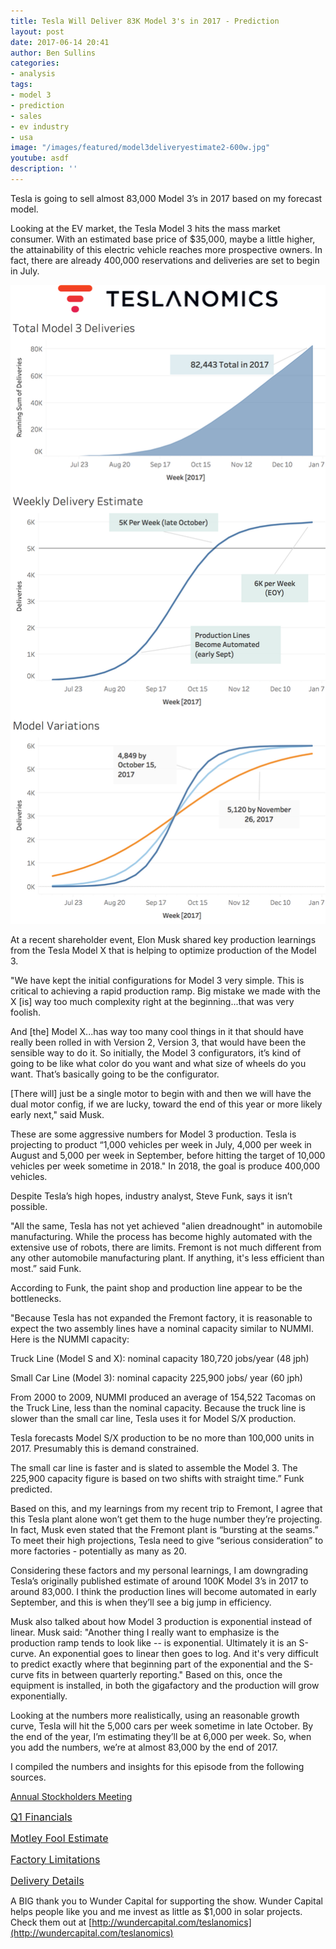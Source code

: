 ```yaml
---
title: Tesla Will Deliver 83K Model 3's in 2017 - Prediction
layout: post
date: 2017-06-14 20:41
author: Ben Sullins
categories:
- analysis
tags:
- model 3
- prediction
- sales
- ev industry
- usa
image: "/images/featured/model3deliveryestimate2-600w.jpg"
youtube: asdf
description: ''
---
```



Tesla is going to sell almost 83,000 Model 3’s in 2017 based on my forecast model.

Looking at the EV market, the Tesla Model 3 hits the mass market consumer. With an estimated base price of $35,000, maybe a little higher, the attainability of this electric vehicle reaches more prospective owners. In fact, there are already 400,000 reservations and deliveries are set to begin in July.

![](/images/featured/model3-delivery-estimates-dashboard.png)

At a recent shareholder event, Elon Musk shared key production learnings from the Tesla Model X that is helping to optimize production of the Model 3.

"We have kept the initial configurations for Model 3 very simple. This is critical to achieving a rapid production ramp. Big mistake we made with the X [is] way too much complexity right at the beginning...that was very foolish.

And [the] Model X...has way too many cool things in it that should have really been rolled in with Version 2, Version 3, that would have been the sensible way to do it. So initially, the Model 3 configurators, it’s kind of going to be like what color do you want and what size of wheels do you want. That’s basically going to be the configurator.

[There will] just be a single motor to begin with and then we will have the dual motor config, if we are lucky, toward the end of this year or more likely early next," said Musk.

These are some aggressive numbers for Model 3 production. Tesla is projecting to product “1,000 vehicles per week in July, 4,000 per week in August and 5,000 per week in September, before hitting the target of 10,000 vehicles per week sometime in 2018." In 2018, the goal is produce 400,000 vehicles.

Despite Tesla’s high hopes, industry analyst, Steve Funk, says it isn’t possible.

"All the same, Tesla has not yet achieved "alien dreadnought" in automobile manufacturing. While the process has become highly automated with the extensive use of robots, there are limits. Fremont is not much different from any other automobile manufacturing plant. If anything, it's less efficient than most.” said Funk.

According to Funk, the paint shop and production line appear to be the bottlenecks.

"Because Tesla has not expanded the Fremont factory, it is reasonable to expect the two assembly lines have a nominal capacity similar to NUMMI. Here is the NUMMI capacity:

Truck Line (Model S and X): nominal capacity 180,720 jobs/year (48 jph)

Small Car Line (Model 3): nominal capacity 225,900 jobs/ year (60 jph)

From 2000 to 2009, NUMMI produced an average of 154,522 Tacomas on the Truck Line, less than the nominal capacity. Because the truck line is slower than the small car line, Tesla uses it for Model S/X production.

Tesla forecasts Model S/X production to be no more than 100,000 units in 2017. Presumably this is demand constrained.

The small car line is faster and is slated to assemble the Model 3. The 225,900 capacity figure is based on two shifts with straight time.” Funk predicted.

Based on this, and my learnings from my recent trip to Fremont, I agree that this Tesla plant alone won’t get them to the huge number they’re projecting. In fact, Musk even stated that the Fremont plant is “bursting at the seams.” To meet their high projections, Tesla need to give “serious consideration” to more factories - potentially as many as 20.

Considering these factors and my personal learnings, I am downgrading Tesla’s originally published estimate of around 100K Model 3’s in 2017 to around 83,000. I think the production lines will become automated in early September, and this is when they’ll see a big jump in efficiency.

Musk also talked about how Model 3 production is exponential instead of linear. Musk said: "Another thing I really want to emphasize is the production ramp tends to look like -- is exponential. Ultimately it is an S-curve. An exponential goes to linear then goes to log. And it's very difficult to predict exactly where that beginning part of the exponential and the S-curve fits in between quarterly reporting." Based on this, once the equipment is installed, in both the gigafactory and the production will grow exponentially.

Looking at the numbers more realistically, using an reasonable growth curve, Tesla will hit the 5,000 cars per week sometime in late October. By the end of the year, I’m estimating they’ll be at 6,000 per week. So, when you add the numbers, we’re at almost 83,000 by the end of 2017.

I compiled the numbers and insights for this episode from the following sources.

[Annual Stockholders Meeting](http://ir.tesla.com/eventdetail.cfm?EventID=182767)

<a href="http://ir.tesla.com/eventdetail.cfm?EventID=181604" style="font-size: 1rem; background-color: rgb(255, 255, 255);">Q1 Financials</a>

<a href="https://www.fool.com/investing/2017/02/17/how-many-model-3-vehicles-will-tesla-inc-deliverer.aspx" style="font-size: 1rem; background-color: rgb(255, 255, 255);">Motley Fool Estimate</a>

<a href="https://seekingalpha.com/article/4080920-400000-tesla-model-3-cars-2018-just-possible" style="font-size: 1rem; background-color: rgb(255, 255, 255);">Factory Limitations</a>

<a href="https://docs.google.com/spreadsheets/d/1u3r-0TSXE_DncEqWtvUY0lOnMhcnu62ctTnq2eF_RIM/edit#gid=1479761403" style="font-size: 1rem; background-color: rgb(255, 255, 255);">Delivery Details</a>

A BIG thank you to Wunder Capital for supporting the show. Wunder Capital helps people like you and me invest as little as $1,000 in solar projects. Check them out at [http://wundercapital.com/teslanomics](http://wundercapital.com/teslanomics)

